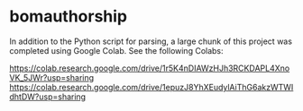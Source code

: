 # bomauthorship

In addition to the Python script for parsing, a large chunk of this project was completed using Google Colab. See the following Colabs:

https://colab.research.google.com/drive/1r5K4nDIAWzHJh3RCKDAPL4XnoVK_5JWr?usp=sharing
https://colab.research.google.com/drive/1epuzJ8YhXEudylAiThG6akzWTWIdhtDW?usp=sharing
